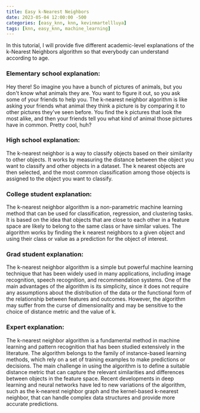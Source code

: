 ```yaml
---
title: Easy k-Nearest Neighbors
date: 2023-05-04 12:00:00 -500
categories: [easy_knn, knn, kevinmartellluya]
tags: [knn, easy_knn, machine_learning]
---
```


In this tutorial, I will provide five different academic-level explanations of the k-Nearest Neighbors algorithm so that everybody can understand according to age. 

### Elementary school explanation:
Hey there! So imagine you have a bunch of pictures of animals, but you don't know what animals they are. You want to figure it out, so you ask some of your friends to help you. The k-nearest neighbor algorithm is like asking your friends what animal they think a picture is by comparing it to other pictures they've seen before. You find the k pictures that look the most alike, and then your friends tell you what kind of animal those pictures have in common. Pretty cool, huh?

### High school explanation:
The k-nearest neighbor is a way to classify objects based on their similarity to other objects. It works by measuring the distance between the object you want to classify and other objects in a dataset. The k nearest objects are then selected, and the most common classification among those objects is assigned to the object you want to classify.

### College student explanation:
The k-nearest neighbor algorithm is a non-parametric machine learning method that can be used for classification, regression, and clustering tasks. It is based on the idea that objects that are close to each other in a feature space are likely to belong to the same class or have similar values. The algorithm works by finding the k nearest neighbors to a given object and using their class or value as a prediction for the object of interest.

### Grad student explanation:
The k-nearest neighbor algorithm is a simple but powerful machine learning technique that has been widely used in many applications, including image recognition, speech recognition, and recommendation systems. One of the main advantages of the algorithm is its simplicity, since it does not require any assumptions about the distribution of the data or the functional form of the relationship between features and outcomes. However, the algorithm may suffer from the curse of dimensionality and may be sensitive to the choice of distance metric and the value of k.

### Expert explanation:
The k-nearest neighbor algorithm is a fundamental method in machine learning and pattern recognition that has been studied extensively in the literature. The algorithm belongs to the family of instance-based learning methods, which rely on a set of training examples to make predictions or decisions. The main challenge in using the algorithm is to define a suitable distance metric that can capture the relevant similarities and differences between objects in the feature space. Recent developments in deep learning and neural networks have led to new variations of the algorithm, such as the k-nearest neighbor graph and the kernel-based k-nearest neighbor, that can handle complex data structures and provide more accurate predictions.